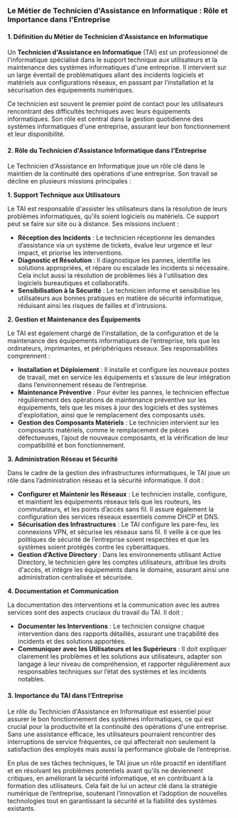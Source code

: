 ### **Le Métier de Technicien d'Assistance en Informatique : Rôle et Importance dans l'Entreprise**

#### **1. Définition du Métier de Technicien d'Assistance en Informatique**

Un **Technicien d'Assistance en Informatique** (TAI) est un professionnel de l'informatique spécialisé dans le support technique aux utilisateurs et la maintenance des systèmes informatiques d'une entreprise. Il intervient sur un large éventail de problématiques allant des incidents logiciels et matériels aux configurations réseaux, en passant par l’installation et la sécurisation des équipements numériques.

Ce technicien est souvent le premier point de contact pour les utilisateurs rencontrant des difficultés techniques avec leurs équipements informatiques. Son rôle est central dans la gestion quotidienne des systèmes informatiques d'une entreprise, assurant leur bon fonctionnement et leur disponibilité.

#### **2. Rôle du Technicien d'Assistance Informatique dans l'Entreprise**

Le Technicien d'Assistance en Informatique joue un rôle clé dans le maintien de la continuité des opérations d'une entreprise. Son travail se décline en plusieurs missions principales :

**1. Support Technique aux Utilisateurs**

Le TAI est responsable d'assister les utilisateurs dans la résolution de leurs problèmes informatiques, qu'ils soient logiciels ou matériels. Ce support peut se faire sur site ou à distance. Ses missions incluent :

- **Réception des Incidents** : Le technicien réceptionne les demandes d’assistance via un système de tickets, évalue leur urgence et leur impact, et priorise les interventions.
- **Diagnostic et Résolution** : Il diagnostique les pannes, identifie les solutions appropriées, et répare ou escalade les incidents si nécessaire. Cela inclut aussi la résolution de problèmes liés à l'utilisation des logiciels bureautiques et collaboratifs.
- **Sensibilisation à la Sécurité** : Le technicien informe et sensibilise les utilisateurs aux bonnes pratiques en matière de sécurité informatique, réduisant ainsi les risques de failles et d'intrusions.

**2. Gestion et Maintenance des Équipements**

Le TAI est également chargé de l’installation, de la configuration et de la maintenance des équipements informatiques de l’entreprise, tels que les ordinateurs, imprimantes, et périphériques réseaux. Ses responsabilités comprennent :

- **Installation et Déploiement** : Il installe et configure les nouveaux postes de travail, met en service les équipements et s’assure de leur intégration dans l’environnement réseau de l’entreprise.
- **Maintenance Préventive** : Pour éviter les pannes, le technicien effectue régulièrement des opérations de maintenance préventive sur les équipements, tels que les mises à jour des logiciels et des systèmes d'exploitation, ainsi que le remplacement des composants usés.
- **Gestion des Composants Matériels** : Le technicien intervient sur les composants matériels, comme le remplacement de pièces défectueuses, l’ajout de nouveaux composants, et la vérification de leur compatibilité et bon fonctionnement.

**3. Administration Réseau et Sécurité**

Dans le cadre de la gestion des infrastructures informatiques, le TAI joue un rôle dans l’administration réseau et la sécurité informatique. Il doit :

- **Configurer et Maintenir les Réseaux** : Le technicien installe, configure, et maintient les équipements réseaux tels que les routeurs, les commutateurs, et les points d’accès sans fil. Il assure également la configuration des services réseaux essentiels comme DHCP et DNS.
- **Sécurisation des Infrastructures** : Le TAI configure les pare-feu, les connexions VPN, et sécurise les réseaux sans fil. Il veille à ce que les politiques de sécurité de l’entreprise soient respectées et que les systèmes soient protégés contre les cyberattaques.
- **Gestion d’Active Directory** : Dans les environnements utilisant Active Directory, le technicien gère les comptes utilisateurs, attribue les droits d'accès, et intègre les équipements dans le domaine, assurant ainsi une administration centralisée et sécurisée.

**4. Documentation et Communication**

La documentation des interventions et la communication avec les autres services sont des aspects cruciaux du travail du TAI. Il doit :

- **Documenter les Interventions** : Le technicien consigne chaque intervention dans des rapports détaillés, assurant une traçabilité des incidents et des solutions apportées.
- **Communiquer avec les Utilisateurs et les Supérieurs** : Il doit expliquer clairement les problèmes et les solutions aux utilisateurs, adapter son langage à leur niveau de compréhension, et rapporter régulièrement aux responsables techniques sur l’état des systèmes et les incidents notables.

#### **3. Importance du TAI dans l’Entreprise**

Le rôle du Technicien d'Assistance en Informatique est essentiel pour assurer le bon fonctionnement des systèmes informatiques, ce qui est crucial pour la productivité et la continuité des opérations d'une entreprise. Sans une assistance efficace, les utilisateurs pourraient rencontrer des interruptions de service fréquentes, ce qui affecterait non seulement la satisfaction des employés mais aussi la performance globale de l’entreprise.

En plus de ses tâches techniques, le TAI joue un rôle proactif en identifiant et en résolvant les problèmes potentiels avant qu'ils ne deviennent critiques, en améliorant la sécurité informatique, et en contribuant à la formation des utilisateurs. Cela fait de lui un acteur clé dans la stratégie numérique de l’entreprise, soutenant l’innovation et l’adoption de nouvelles technologies tout en garantissant la sécurité et la fiabilité des systèmes existants.
